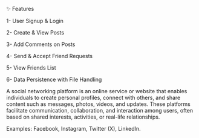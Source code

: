 ✨ Features

1- User Signup & Login

2- Create & View Posts

3- Add Comments on Posts

4- Send & Accept Friend Requests

5- View Friends List

6- Data Persistence with File Handling

A social networking platform is an online service or website that enables individuals to create personal profiles, connect with others, and share content such as messages, photos, videos, and updates. These platforms facilitate communication, collaboration, and interaction among users, often based on shared interests, activities, or real-life relationships.

Examples: Facebook, Instagram, Twitter (X), LinkedIn.




